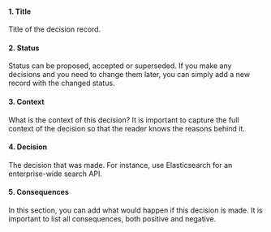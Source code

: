 #### 1. Title
Title of the decision record.

#### 2. Status 
Status can be proposed, accepted or superseded. If you make any decisions and you need to change them later, you can simply add a new record with the changed status.

#### 3. Context 
What is the context of this decision? It is important to capture the full context of the decision so that the reader knows the reasons behind it.

#### 4. Decision 
The decision that was made. For instance, use Elasticsearch for an enterprise-wide search API.

#### 5. Consequences 
In this section, you can add what would happen if this decision is made. It is important to list all consequences, both positive and negative.